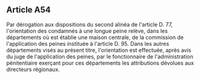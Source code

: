 Article A54
----
Par dérogation aux dispositions du second alinéa de l'article D. 77,
l'orientation des condamnés à une longue peine relève, dans les départements où
est établie une maison centrale, de la commission de l'application des peines
instituée à l'article D. 95. Dans les autres départements visés au présent
titre, l'orientation est effectuée, après avis du juge de l'application des
peines, par le fonctionnaire de l'administration pénitentiaire exerçant pour ces
départements les attributions dévolues aux directeurs régionaux.
